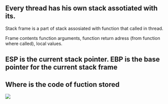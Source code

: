 ## Every thread has his own stack assotiated with its.

Stack frame is a part of stack assosiated with function
that called in thread.

Frame contents function arguments, function return adress (from function where called), local values. 

## ESP is the current stack pointer. EBP is the base pointer for the current stack frame

## Where is the code of fuction stored

![](https://i.imgur.com/Tc6zvOr.jpg)
